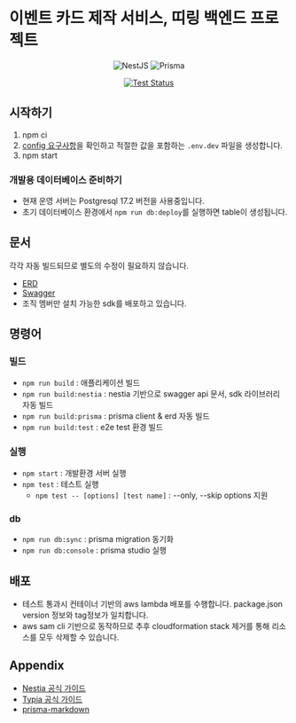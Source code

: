 # 이벤트 카드 제작 서비스, 띠링 백엔드 프로젝트

<div align=center>

![NestJS](https://img.shields.io/badge/nestjs-%23E0234E.svg?style=for-the-badge&logo=nestjs&logoColor=white)
![Prisma](https://img.shields.io/badge/Prisma-3982CE?style=for-the-badge&logo=Prisma&logoColor=white)

[![Test Status](https://github.com/ddi-ring/backend/actions/workflows/release.yml/badge.svg)](https://github.com/ddi-ring/backend/actions/workflows/release.yml)

</div>

## 시작하기

1. npm ci
2. [config 요구사항](https://github.com/ddi-ring/backend/blob/main/src/infrastructure/config.ts#L7)을 확인하고 적절한 값을 포함하는 `.env.dev` 파일을 생성합니다.
3. npm start

### 개발용 데이터베이스 준비하기

- 현재 운영 서버는 Postgresql 17.2 버전을 사용중입니다.
- 초기 데이터베이스 환경에서 `npm run db:deploy`를 실행하면 table이 생성됩니다.

## 문서

각각 자동 빌드되므로 별도의 수정이 필요하지 않습니다.

- [ERD](https://github.com/ddi-ring/backend/blob/main/ERD.md)
- [Swagger](https://doc.ddi-ring.com)
- 조직 멤버만 설치 가능한 sdk를 배포하고 있습니다.

## 명령어

### 빌드

- `npm run build` : 애플리케이션 빌드
- `npm run build:nestia` : nestia 기반으로 swagger api 문서, sdk 라이브러리 자동 빌드
- `npm run build:prisma` : prisma client & erd 자동 빌드
- `npm run build:test` : e2e test 환경 빌드

### 실행

- `npm start` : 개발환경 서버 실행
- `npm test` : 테스트 실행
    - `npm test -- [options] [test name]` : --only, --skip options 지원

### db

- `npm run db:sync` : prisma migration 동기화
- `npm run db:console` : prisma studio 실행

## 배포

- 테스트 통과시 컨테이너 기반의 aws lambda 배포를 수행합니다. package.json version 정보와 tag정보가 일치합니다.
- aws sam cli 기반으로 동작하므로 추후 cloudformation stack 제거를 통해 리소스를 모두 삭제할 수 있습니다.

## Appendix

- [Nestia 공식 가이드](https://nestia.io/docs/)
- [Typia 공식 가이드](https://typia.io/docs/)
- [prisma-markdown](https://www.npmjs.com/package/prisma-markdown)
